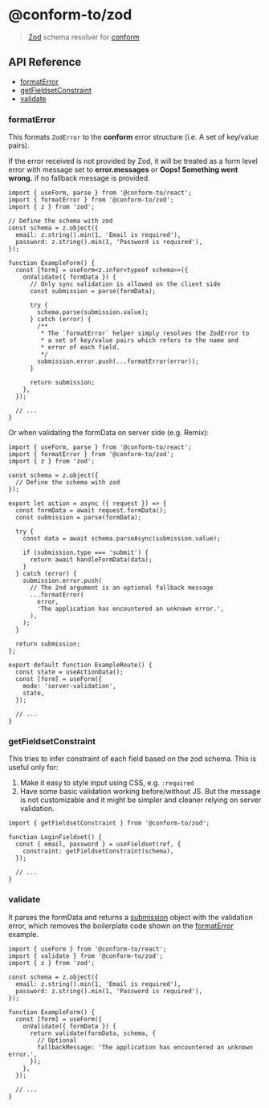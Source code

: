 # @conform-to/zod

> [Zod](https://github.com/colinhacks/zod) schema resolver for [conform](https://github.com/edmundhung/conform)

<!-- aside -->

## API Reference

- [formatError](#formatError)
- [getFieldsetConstraint](#getfieldsetconstraint)
- [validate](#validate)

<!-- /aside -->

### formatError

This formats `ZodError` to the **conform** error structure (i.e. A set of key/value pairs).

If the error received is not provided by Zod, it will be treated as a form level error with message set to **error.messages** or **Oops! Something went wrong.** if no fallback message is provided.

```tsx
import { useForm, parse } from '@conform-to/react';
import { formatError } from '@conform-to/zod';
import { z } from 'zod';

// Define the schema with zod
const schema = z.object({
  email: z.string().min(1, 'Email is required'),
  password: z.string().min(1, 'Password is required'),
});

function ExampleForm() {
  const [form] = useForm<z.infer<typeof schema>>({
    onValidate({ formData }) {
      // Only sync validation is allowed on the client side
      const submission = parse(formData);

      try {
        schema.parse(submission.value);
      } catch (error) {
        /**
         * The `formatError` helper simply resolves the ZodError to
         * a set of key/value pairs which refers to the name and
         * error of each field.
         */
        submission.error.push(...formatError(error));
      }

      return submission;
    },
  });

  // ...
}
```

Or when validating the formData on server side (e.g. Remix):

```tsx
import { useForm, parse } from '@conform-to/react';
import { formatError } from '@conform-to/zod';
import { z } from 'zod';

const schema = z.object({
  // Define the schema with zod
});

export let action = async ({ request }) => {
  const formData = await request.formData();
  const submission = parse(formData);

  try {
    const data = await schema.parseAsync(submission.value);

    if (submission.type === 'submit') {
      return await handleFormData(data);
    }
  } catch (error) {
    submission.error.push(
      // The 2nd argument is an optional fallback message
      ...formatError(
        error,
        'The application has encountered an unknown error.',
      ),
    );
  }

  return submission;
};

export default function ExampleRoute() {
  const state = useActionData();
  const [form] = useForm({
    mode: 'server-validation',
    state,
  });

  // ...
}
```

### getFieldsetConstraint

This tries to infer constraint of each field based on the zod schema. This is useful only for:

1. Make it easy to style input using CSS, e.g. `:required`
2. Have some basic validation working before/without JS. But the message is not customizable and it might be simpler and cleaner relying on server validation.

```tsx
import { getFieldsetConstraint } from '@conform-to/zod';

function LoginFieldset() {
  const { email, password } = useFieldset(ref, {
    constraint: getFieldsetConstraint(schema),
  });

  // ...
}
```

### validate

It parses the formData and returns a [submission](/docs/submission.md) object with the validation error, which removes the boilerplate code shown on the [formatError](#formaterror) example.

```tsx
import { useForm } from '@conform-to/react';
import { validate } from '@conform-to/zod';
import { z } from 'zod';

const schema = z.object({
  email: z.string().min(1, 'Email is required'),
  password: z.string().min(1, 'Password is required'),
});

function ExampleForm() {
  const [form] = useForm({
    onValidate({ formData }) {
      return validate(formData, schema, {
        // Optional
        fallbackMessage: 'The application has encountered an unknown error.',
      });
    },
  });

  // ...
}
```
